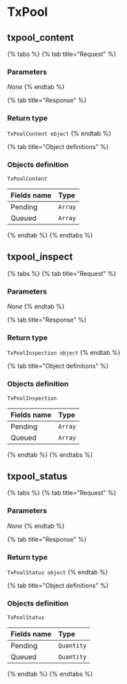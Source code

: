 # TxPool

## txpool_content

 

{% tabs %}
{% tab title="Request" %}
### **Parameters**

_None_
{% endtab %}

{% tab title="Response" %}
### Return type

`TxPoolContent object`
{% endtab %}

{% tab title="Object definitions" %}
### Objects definition

`TxPoolContent`

| Fields name | Type |
| :--- | :--- |
| Pending | `Array` |
| Queued | `Array` |
{% endtab %}
{% endtabs %}

## txpool_inspect

 

{% tabs %}
{% tab title="Request" %}
### **Parameters**

_None_
{% endtab %}

{% tab title="Response" %}
### Return type

`TxPoolInspection object`
{% endtab %}

{% tab title="Object definitions" %}
### Objects definition

`TxPoolInspection`

| Fields name | Type |
| :--- | :--- |
| Pending | `Array` |
| Queued | `Array` |
{% endtab %}
{% endtabs %}

## txpool_status

 

{% tabs %}
{% tab title="Request" %}
### **Parameters**

_None_
{% endtab %}

{% tab title="Response" %}
### Return type

`TxPoolStatus object`
{% endtab %}

{% tab title="Object definitions" %}
### Objects definition

`TxPoolStatus`

| Fields name | Type |
| :--- | :--- |
| Pending | `Quantity` |
| Queued | `Quantity` |
{% endtab %}
{% endtabs %}

